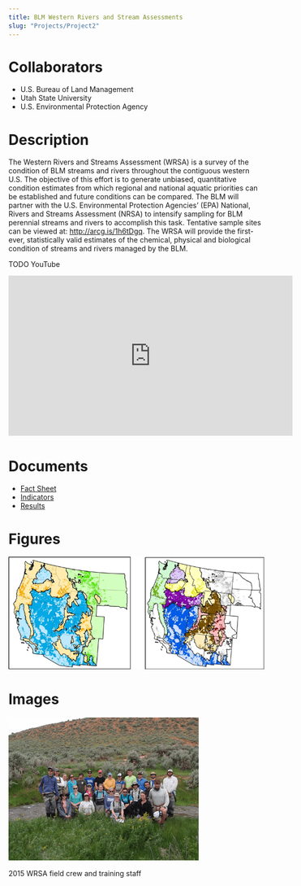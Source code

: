 ```yaml
---
title: BLM Western Rivers and Stream Assessments
slug: "Projects/Project2"
---
```


# Collaborators

- U.S. Bureau of Land Management
- Utah State University
- U.S. Environmental Protection Agency

# Description

The Western Rivers and Streams Assessment (WRSA) is a survey of the condition of BLM streams and rivers throughout the contiguous western U.S. The objective of this effort is to generate unbiased, quantitative condition estimates from which regional and national aquatic priorities can be established and future conditions can be compared. The BLM will partner with the U.S. Environmental Protection Agencies’ (EPA) National, Rivers and Streams Assessment (NRSA) to intensify sampling for BLM perennial streams and rivers to accomplish this task. Tentative sample sites can be viewed at: http://arcg.is/1h6tDgq. The WRSA will provide the first-ever, statistically valid estimates of the chemical, physical and biological condition of streams and rivers managed by the BLM.

TODO YouTube

<iframe width="560" height="315" src="https://www.youtube.com/embed/gO10rUPNRso" title="YouTube video player" frameborder="0" allow="accelerometer; autoplay; clipboard-write; encrypted-media; gyroscope; picture-in-picture" allowfullscreen></iframe>

# Documents

- [Fact Sheet](docs/projects/blm_fact_sheet.pdf)
- [Indicators](docs/projects/BLM_WRSA_Indicators.pdf)
- [Results](docs/projects/SWM_WRSA_2Feb2015_NoAnimation.pdf)

# Figures

![Figure](images/blm_figure.png)

# Images

![project team](images/blm_project.png)

2015 WRSA field crew and training staff
